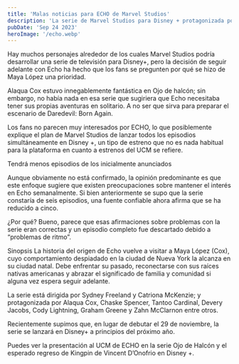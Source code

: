 ```yaml
---
title: 'Malas noticias para ECHO de Marvel Studios'
description: 'La serie de Marvel Studios para Disney + protagonizada por ECHO, tendrá menos episodios de los esperados.'
pubDate: 'Sep 24 2023'
heroImage: '/echo.webp'
---
```


Hay muchos personajes alrededor de los cuales Marvel Studios podría desarrollar una serie de televisión para Disney+, pero la decisión de seguir adelante con Echo ha hecho que los fans se pregunten por qué se hizo de Maya López una prioridad.

Alaqua Cox estuvo innegablemente fantástica en Ojo de halcón; sin embargo, no había nada en esa serie que sugiriera que Echo necesitaba tener sus propias aventuras en solitario. A no ser que sirva para preparar el escenario de Daredevil: Born Again.

Los fans no parecen muy interesados por ECHO, lo que posiblemente explique el plan de Marvel Studios de lanzar todos los episodios simultáneamente en Disney +, un tipo de estreno que no es nada habitual para la plataforma en cuanto a estrenos del UCM se refiere.

Tendrá menos episodios de los inicialmente anunciados

Aunque obviamente no está confirmado, la opinión predominante es que este enfoque sugiere que existen preocupaciones sobre mantener el interés en Echo semanalmente. Si bien anteriormente se supo que la serie constaría de seis episodios, una fuente confiable ahora afirma que se ha reducido a cinco.

¿Por qué? Bueno, parece que esas afirmaciones sobre problemas con la serie eran correctas y un episodio completo fue descartado debido a “problemas de ritmo”.

Sinopsis
La historia del origen de Echo vuelve a visitar a Maya López (Cox), cuyo comportamiento despiadado en la ciudad de Nueva York la alcanza en su ciudad natal. Debe enfrentar su pasado, reconectarse con sus raíces nativas americanas y abrazar el significado de familia y comunidad si alguna vez espera seguir adelante.

La serie está dirigida por Sydney Freeland y Catriona McKenzie; y protagonizada por Alaqua Cox, Chaske Spencer, Tantoo Cardinal, Devery Jacobs, Cody Lightning, Graham Greene y Zahn McClarnon entre otros.

Recientemente supimos que, en lugar de debutar el 29 de noviembre, la serie se lanzará en Disney+ a principios del próximo año.

Puedes ver la presentación al UCM de ECHO en la serie Ojo de Halcón y el esperado regreso de Kingpin de Vincent D’Onofrio en Disney +.